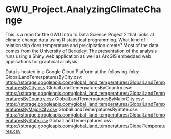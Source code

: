 # GWU_Project.AnalyzingClimateChange
This is a repo for the GWU Intro to Data Science Project 2 that looks at climate change data using R statistical programming. What kind of relationship does temperature and precipitation create? Most of the data comes from the University of Berkeley. The presentation of the analysis runs using a Shiny web application as well as ArcGIS embedded web applications for graphical analysis.

Data is hosted in a Google Cloud Platform at the following links:
GlobalLandTemerpaturesByCity.csv: https://storage.googleapis.com/global_land_temperatures/GlobalLandTemperaturesByCity.csv
GlobalLandTemerpaturesByCountry.csv: https://storage.googleapis.com/global_land_temperatures/GlobalLandTemperaturesByCountry.csv
GlobalLandTemerpaturesByMajorCity.csv: https://storage.googleapis.com/global_land_temperatures/GlobalLandTemperaturesByMajorCity.csv
GlobalLandTemerpaturesByState.csv: https://storage.googleapis.com/global_land_temperatures/GlobalLandTemperaturesByState.csv
GlobalLandTemerpatures.csv: https://storage.googleapis.com/global_land_temperatures/GlobalTemperatures.csv
